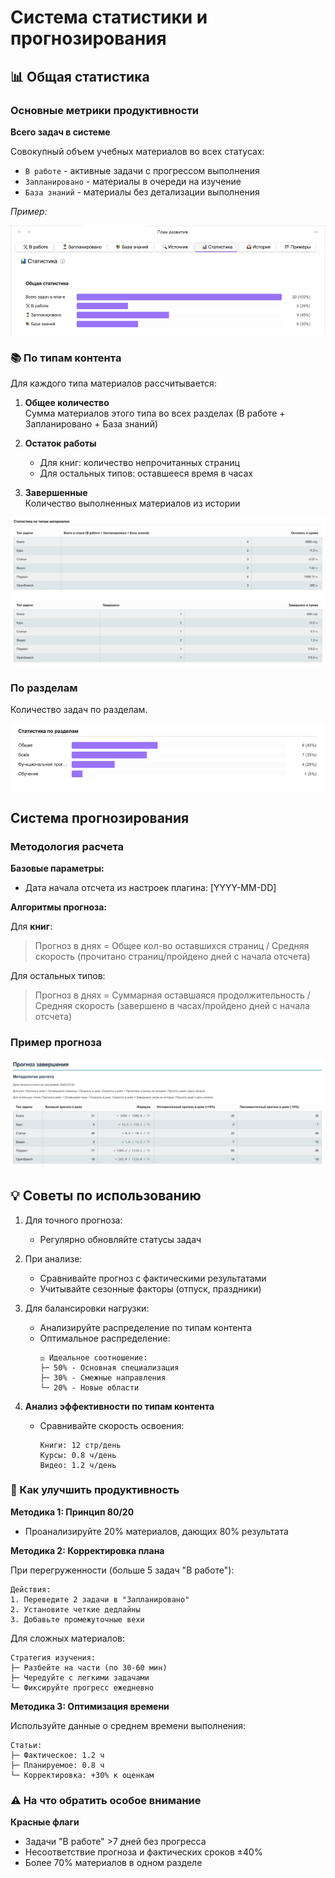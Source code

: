# Система статистики и прогнозирования

## 📊 Общая статистика

### Основные метрики продуктивности

**Всего задач в системе**  

Совокупный объем учебных материалов во всех статусах:

- `В работе` - активные задачи с прогрессом выполнения
- `Запланировано` - материалы в очереди на изучение  
- `База знаний` - материалы без детализации выполнения

*Пример:*  

![Пример вывода статистики](images/stats_common.png)

### 📚 По типам контента

Для каждого типа материалов рассчитывается:

1. **Общее количество**  
   Сумма материалов этого типа во всех разделах (В работе + Запланировано + База знаний)

2. **Остаток работы**
	- Для книг: количество непрочитанных страниц
	- Для остальных типов: оставшееся время в часах

3. **Завершенные**  
   Количество выполненных материалов из истории

![Пример вывода статистики](images/stats_types.png)

### По разделам

Количество задач по разделам.

![img.png](images/stats_sections.png)

## Система прогнозирования

### Методология расчета

**Базовые параметры:**

- Дата начала отсчета из настроек плагина: [YYYY-MM-DD]

**Алгоритмы прогноза:**

Для **книг**:

> Прогноз в днях = Общее кол-во оставшихся страниц / Средняя скорость (прочитано страниц/пройдено дней с начала отсчета)

Для остальных типов:

> Прогноз в днях = Суммарная оставшаяся продолжительность / Средняя скорость (завершено в часах/пройдено дней с начала отсчета)

### Пример прогноза

![Пример прогноза](images/forecast.png)

## 💡 Советы по использованию

1. Для точного прогноза:
	- Регулярно обновляйте статусы задач

2. При анализе:
	- Сравнивайте прогноз с фактическими результатами
	- Учитывайте сезонные факторы (отпуск, праздники)

3. Для балансировки нагрузки:
	- Анализируйте распределение по типам контента
	- Оптимальное распределение:
	  ```text
	  ⚖️ Идеальное соотношение:
	  ├─ 50% - Основная специализация
	  ├─ 30% - Смежные направления
	  └─ 20% - Новые области
	  ```

4. **Анализ эффективности по типам контента**
	- Сравнивайте скорость освоения:
	  ```text
	  Книги: 12 стр/день  
	  Курсы: 0.8 ч/день
	  Видео: 1.2 ч/день
	  ```

### 🚀 Как улучшить продуктивность

**Методика 1: Принцип 80/20**

- Проанализируйте 20% материалов, дающих 80% результата

**Методика 2: Корректировка плана**

При перегруженности (больше 5 задач "В работе"):

```text
Действия:
1. Переведите 2 задачи в "Запланировано"
2. Установите четкие дедлайны
3. Добавьте промежуточные вехи
```

Для сложных материалов:

```text
Стратегия изучения:
├─ Разбейте на части (по 30-60 мин)
├─ Чередуйте с легкими задачами
└─ Фиксируйте прогресс ежедневно
```

**Методика 3: Оптимизация времени**

Используйте данные о среднем времени выполнения:

```text
Статьи:
├─ Фактическое: 1.2 ч
├─ Планируемое: 0.8 ч
└─ Корректировка: +30% к оценкам
```

### ⚠️ На что обратить особое внимание

**Красные флаги**

- Задачи "В работе" >7 дней без прогресса
- Несоответствие прогноза и фактических сроков ±40%
- Более 70% материалов в одном разделе
